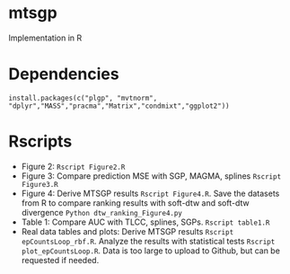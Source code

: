 # mtsgp
Implementation in R

# Dependencies
`install.packages(c("plgp", "mvtnorm", "dplyr","MASS","pracma","Matrix","condmixt","ggplot2"))`

# Rscripts
* Figure 2: `Rscript Figure2.R`
* Figure 3: Compare prediction MSE with SGP, MAGMA, splines
`Rscript Figure3.R`
* Figure 4: Derive MTSGP results `Rscript Figure4.R`. Save the datasets from R to compare ranking results with soft-dtw and soft-dtw divergence `Python dtw_ranking_Figure4.py`
* Table 1: Compare AUC with TLCC, splines, SGPs. `Rscript table1.R`
* Real data tables and plots: Derive MTSGP results `Rscript epCountsLoop_rbf.R`. Analyze the results with statistical tests `Rscript plot_epCountsLoop.R`. Data is too large to upload to Github, but can be requested if needed. 
